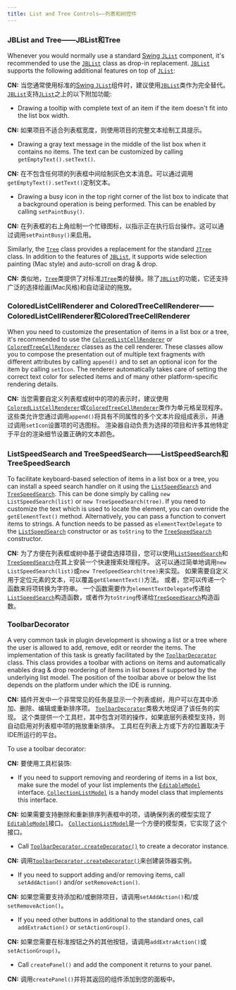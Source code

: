 ```yaml
---
title: List and Tree Controls——列表和树控件
---
```



### JBList and Tree——JBList和Tree

Whenever you would normally use a standard
[Swing `JList`](https://docs.oracle.com/javase/8/docs/api/javax/swing/JList.html)
component, it's recommended to use the
[`JBList`](upsource:///platform/platform-api/src/com/intellij/ui/components/JBList.java)
class as drop-in replacement.
[`JBList`](upsource:///platform/platform-api/src/com/intellij/ui/components/JBList.java)
supports the following additional features on top of
[`JList`](https://docs.oracle.com/javase/8/docs/api/javax/swing/JList.html):

**CN:**  当您通常使用标准的[Swing `JList`](https://docs.oracle.com/javase/8/docs/api/javax/swing/JList.html)组件时，建议使用[`JBList`](upsource:///platform/platform-api/src/com/intellij/ui/components/JBList.java)类作为完全替代。[`JBList`](upsource:///platform/platform-api/src/com/intellij/ui/components/JBList.java)支持[`JList`](https://docs.oracle.com/javase/8/docs/api/javax/swing/JList.html)之上的以下附加功能:

*  Drawing a tooltip with complete text of an item if the item doesn't fit into the list box width.

**CN:**  如果项目不适合列表框宽度，则使用项目的完整文本绘制工具提示。

*  Drawing a gray text message in the middle of the list box when it contains no items.
   The text can be customized by calling `getEmptyText().setText()`.

**CN:**  在不包含任何项的列表框中间绘制灰色文本消息。可以通过调用`getEmptyText().setText()`定制文本。

*  Drawing a busy icon in the top right corner of the list box to indicate that a background operation is being performed.
   This can be enabled by calling `setPaintBusy()`.

**CN:**  在列表框的右上角绘制一个忙碌图标，以指示正在执行后台操作。这可以通过调用`setPaintBusy()`来启用。

Similarly, the
[`Tree`](upsource:///platform/platform-api/src/com/intellij/ui/treeStructure/Tree.java)
class provides a replacement for the standard
[`JTree`](https://docs.oracle.com/javase/8/docs/api/javax/swing/JTree.html)
class.
In addition to the features of
[`JBList`](upsource:///platform/platform-api/src/com/intellij/ui/components/JBList.java),
it supports wide selection painting (Mac style) and auto-scroll on drag & drop.

**CN:**  类似地，[`Tree`](upsource:///platform/platform-api/src/com/intellij/ui/treeStructure/Tree.java)类提供了对标准[`JTree`](https://docs.oracle.com/javase/8/docs/api/javax/swing/JTree.html)类的替换。除了[`JBList`](upsource:///platform/platform-api/src/com/intellij/ui/components/JBList.java)的功能，它还支持广泛的选择绘画(Mac风格)和自动滚动的拖放。

### ColoredListCellRenderer and ColoredTreeCellRenderer——ColoredListCellRenderer和ColoredTreeCellRenderer

When you need to customize the presentation of items in a list box or a tree, it's recommended to use the
[`ColoredListCellRenderer`](upsource:///platform/platform-api/src/com/intellij/ui/ColoredListCellRenderer.java)
or
[`ColoredTreeCellRenderer`](upsource:///platform/platform-api/src/com/intellij/ui/ColoredTreeCellRenderer.java)
classes as the cell renderer.
These classes allow you to compose the presentation out of multiple text fragments with different attributes by calling `append()` and to set an optional icon for the item by calling `setIcon`.
The renderer automatically takes care of setting the correct text color for selected items and of many other platform-specific rendering details.

**CN:**  当您需要自定义列表框或树中的项的表示时，建议使用[`ColoredListCellRenderer`](upsource:///platform/platform-api/src/com/intellij/ui/ColoredListCellRenderer.java)或[`ColoredTreeCellRenderer`](upsource:///platform/platform-api/src/com/intellij/ui/ColoredTreeCellRenderer.java)类作为单元格呈现程序。
         这些类允许您通过调用`append()`将具有不同属性的多个文本片段组成表示，并通过调用`setIcon`设置项的可选图标。
         渲染器自动负责为选择的项目和许多其他特定于平台的渲染细节设置正确的文本颜色。

### ListSpeedSearch and TreeSpeedSearch——ListSpeedSearch和TreeSpeedSearch

To facilitate keyboard-based selection of items in a list box or a tree, you can install a speed search handler on it using the
[`ListSpeedSearch`](upsource:///platform/platform-impl/src/com/intellij/ui/ListSpeedSearch.java)
and
[`TreeSpeedSearch`](upsource:///platform/platform-impl/src/com/intellij/ui/TreeSpeedSearch.java).
This can be done simply by calling `new ListSpeedSearch(list)` or `new TreeSpeedSearch(tree)`.
If you need to customize the text which is used to locate the element, you can override the `getElementText()` method.
Alternatively, you can pass a function to convert items to strings.
A function needs to be passed as `elementTextDelegate` to the
[`ListSpeedSearch`](upsource:///platform/platform-impl/src/com/intellij/ui/ListSpeedSearch.java)
constructor or as `toString` to the
[`TreeSpeedSearch`](upsource:///platform/platform-impl/src/com/intellij/ui/TreeSpeedSearch.java)
constructor.

**CN:**  为了方便在列表框或树中基于键盘选择项目，您可以使用[`ListSpeedSearch`](upsource:///platform/platform-impl/src/com/intellij/ui/ListSpeedSearch.java)和[`TreeSpeedSearch`](upsource:///platform/platform-impl/src/com/intellij/ui/TreeSpeedSearch.java)在其上安装一个快速搜索处理程序。
         这可以通过简单地调用`new ListSpeedSearch(list)`或`new TreeSpeedSearch(tree)`来实现。
         如果需要自定义用于定位元素的文本，可以覆盖`getElementText()`方法。
         或者，您可以传递一个函数来将项转换为字符串。
         一个函数需要作为`elementTextDelegate`传递给[`ListSpeedSearch`](upsource:///platform/platform-impl/src/com/intellij/ui/ListSpeedSearch.java)构造函数，或者作为`toString`传递给[`TreeSpeedSearch`](upsource:///platform/platform-impl/src/com/intellij/ui/TreeSpeedSearch.java)构造函数。

### ToolbarDecorator

A very common task in plugin development is showing a list or a tree where the user is allowed to add, remove, edit or reorder the items.
The implementation of this task is greatly facilitated by the
[`ToolbarDecorator`](upsource:///platform/platform-api/src/com/intellij/ui/ToolbarDecorator.java)
class.
This class provides a toolbar with actions on items and automatically enables drag & drop reordering of items in list boxes if supported by the underlying list model.
The position of the toolbar above or below the list depends on the platform under which the IDE is running.

**CN:**  插件开发中一个非常常见的任务是显示一个列表或树，用户可以在其中添加、删除、编辑或重新排序项。
         [`ToolbarDecorator`](upsource:///platform/platform-api/src/com/intellij/ui/ToolbarDecorator.java)类极大地促进了该任务的实现。
         这个类提供一个工具栏，其中包含对项的操作，如果底层列表模型支持，则自动启用对列表框中项的拖放重新排序。
         工具栏在列表上方或下方的位置取决于IDE所运行的平台。

To use a toolbar decorator:

**CN:**  要使用工具栏装饰:

*  If you need to support removing and reordering of items in a list box, make sure the model of your list implements the
   [`EditableModel`](upsource:///platform/util/ui/src/com/intellij/util/ui/EditableModel.java)
   interface.
   [`CollectionListModel`](upsource:///platform/util/ui/src/com/intellij/ui/CollectionListModel.java)
   is a handy model class that implements this interface.

**CN:**  如果需要支持删除和重新排序列表框中的项，请确保列表的模型实现了[`EditableModel`](upsource:///platform/util/ui/src/com/intellij/util/ui/EditableModel.java)接口。
         [`CollectionListModel`](upsource:///platform/util/ui/src/com/intellij/ui/CollectionListModel.java)是一个方便的模型类，它实现了这个接口。

*  Call
   [`ToolbarDecorator.createDecorator()`](upsource:///platform/platform-api/src/com/intellij/ui/ToolbarDecorator.java)
   to create a decorator instance.

**CN:**  调用[`ToolbarDecorator.createDecorator()`](upsource:///platform/platform-api/src/com/intellij/ui/ToolbarDecorator.java)来创建装饰器实例。

*  If you need to support adding and/or removing items, call `setAddAction()` and/or `setRemoveAction()`.

**CN:**  如果您需要支持添加和/或删除项目，请调用`setAddAction()`和/或`setRemoveAction()`。

*  If you need other buttons in additional to the standard ones, call `addExtraAction()` or `setActionGroup()`.

**CN:**  如果您需要在标准按钮之外的其他按钮，请调用`addExtraAction()`或`setActionGroup()`。

*  Call `createPanel()` and add the component it returns to your panel.

**CN:**  调用`createPanel()`并将其返回的组件添加到您的面板中。

<!--
### AbstractTreeBuilder and AbstractTreeStructure
TODO link to tutorial
-->



